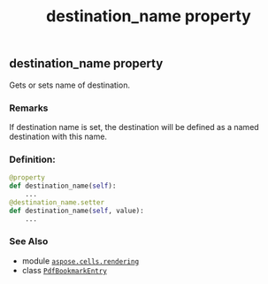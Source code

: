 ﻿---
title: destination_name property
second_title: Aspose.Cells for Python via .NET API References
description: 
type: docs
weight: 40
url: /aspose.cells.rendering/pdfbookmarkentry/destination_name/
is_root: false
---

## destination_name property


Gets or sets name of destination.

### Remarks 


If destination name is set, the destination will be defined as a named destination with this name.
### Definition:
```python
@property
def destination_name(self):
    ...
@destination_name.setter
def destination_name(self, value):
    ...
```

### See Also
* module [`aspose.cells.rendering`](../../)
* class [`PdfBookmarkEntry`](/cells/python-net/aspose.cells.rendering/pdfbookmarkentry)

